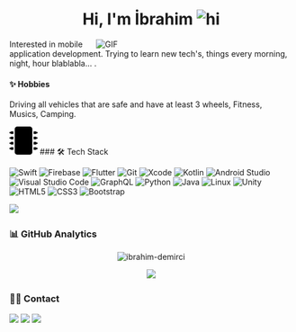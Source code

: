 

<h1 align="center">Hi, I'm İbrahim <img src="https://user-images.githubusercontent.com/1303154/88677602-1635ba80-d120-11ea-84d8-d263ba5fc3c0.gif" width="28px" alt="hi"></h1> 

<img align="right" alt="GIF" src="https://github.com/abhisheknaiidu/abhisheknaiidu/blob/master/code.gif?raw=true" width="350"/>

Interested in mobile application development. Trying to learn new tech's, things every morning, night, hour blablabla... .

#### ✨ Hobbies 

Driving all vehicles that are safe and have at least 3 wheels, Fitness, Musics, Camping.  


<img src="microchip-solid.svg" style="color:red" width="50" height="50">
### 🛠  Tech Stack

![Swift](https://img.shields.io/badge/-swift-F05138?style=for-the-badge&labelColor=black&logo=swift&logoColor=F05138)
![Firebase](https://img.shields.io/badge/-firebase-FFCA28?style=for-the-badge&labelColor=black&logo=firebase&logoColor=FFCA28)
![Flutter](https://img.shields.io/badge/-flutter-02569B?style=for-the-badge&labelColor=black&logo=flutter&logoColor=02569B)
![Git](https://img.shields.io/badge/-git-F05032?style=for-the-badge&labelColor=black&logo=git&logoColor=F05032)
![Xcode](https://img.shields.io/badge/-Xcode-147EFB?style=for-the-badge&labelColor=black&logo=xcode&logoColor=147EFB)
![Kotlin](https://img.shields.io/badge/-kotlin-7F52FF?style=for-the-badge&labelColor=black&logo=kotlin&logoColor=7F52FF)
![Android Studio](https://img.shields.io/badge/-Android%20Studio-3DDC84?style=for-the-badge&labelColor=black&logo=android-studio&logoColor=3DDC84)
![Visual Studio Code](https://img.shields.io/badge/-Visual%20Studio%20Code-007ACC?style=for-the-badge&labelColor=black&logo=visual-studio-code&logoColor=007ACC)
![GraphQL](https://img.shields.io/badge/-graphql-E10098?style=for-the-badge&labelColor=black&logo=graphql&logoColor=E10098)
![Python](https://img.shields.io/badge/-python-3776AB?style=for-the-badge&labelColor=black&logo=python&logoColor=3776AB)
![Java](https://img.shields.io/badge/-java-23ED8B00?style=for-the-badge&labelColor=black&logo=java&logoColor=23ED8B00)
![Linux](https://img.shields.io/badge/-linux-FCC624?style=for-the-badge&labelColor=black&logo=linux&logoColor=FCC624)
![Unity](https://img.shields.io/badge/-unity-FFFFFF?style=for-the-badge&labelColor=black&logo=unity&logoColor=FFFFFF)
![HTML5](https://img.shields.io/badge/-html-E34F26?style=for-the-badge&labelColor=black&logo=html5&logoColor=E34F26)
![CSS3](https://img.shields.io/badge/-css-1572B6?style=for-the-badge&labelColor=black&logo=css3&logoColor=1572B6)
![Bootstrap](https://img.shields.io/badge/-bootstrap-7952B3?style=for-the-badge&labelColor=black&logo=bootstrap&logoColor=7952B3)


![](https://komarev.com/ghpvc/?username=ibrahim-demirci)

### 📊 GitHub Analytics


  <p align="center"> 
  <img src="https://github-readme-stats.vercel.app/api?username=ibrahim-demirci&count_private=true&show_icons=true&theme=nord" alt="ibrahim-demirci" />
  
  <p align="center">
  <img src="https://github-readme-stats.vercel.app/api/top-langs/?username=ibrahim-demirci&layout=count&theme=nord"/> </p>
  



### 🤝🏻 Contact

<p align="left">

<a href="https://www.linkedin.com/in/ibrahim-demirci/"><img src="https://img.shields.io/badge/-linkedin-0A66C2?style=for-the-badge&labelColor=black&logo=linkedin&logoColor=0A66C2"/></a>
<a href="mailto:ibrahimdemirci.dev@gmail.com"><img src="https://img.shields.io/badge/-email-EA4335?style=for-the-badge&labelColor=black&logo=gmail&logoColor=EA4335"/></a>
<a href="https://twitter.com/_ibrahimdmrc"><img src="https://img.shields.io/badge/-Twitter-1DA1F2?style=for-the-badge&labelColor=black&logo=twitter&logoColor=1DA1F2"/></a>

</p>


